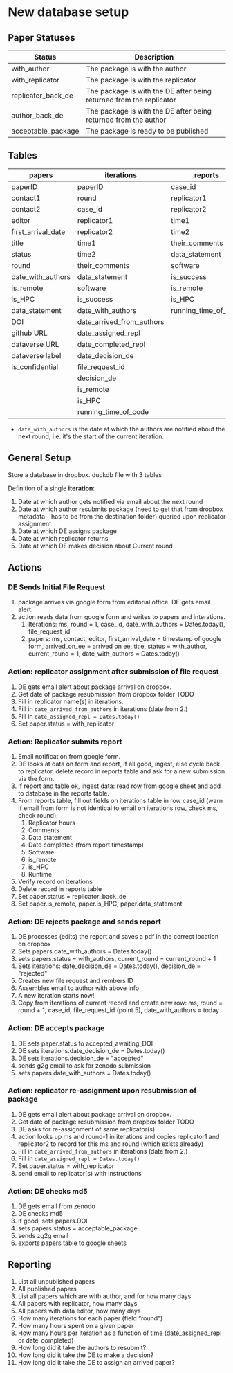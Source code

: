 # New database setup

## Paper Statuses

Status             | Description
---------          |--------------
with_author        | The package is with the author
with_replicator    | The package is with the replicator
replicator_back_de | The package is with the DE after being returned from the replicator
author_back_de     | The package is with the DE after being returned from the author
acceptable_package | The package is ready to be published


## Tables

papers             | iterations           | reports
---------          |--------------        |---------
paperID            | paperID              | case_id
contact1           | round                | replicator1
contact2           | case_id              | replicator2
editor             | replicator1          | time1
first_arrival_date | replicator2          | time2
title              | time1                | their_comments
status             | time2                | data_statement
round              | their_comments       | software
date_with_authors  | data_statement       | is_success
is_remote          | software             | is_remote
is_HPC             | is_success           | is_HPC
data_statement     | date_with_authors    | running_time_of_code
DOI                | date_arrived_from_authors         | 
 github URL       | date_assigned_repl        | 
 dataverse URL    | date_completed_repl       | 
 dataverse label  | date_decision_de     | 
  is_confidential | file_request_id      | 
                  | decision_de          | 
                  | is_remote            | 
                  | is_HPC               | 
                  | running_time_of_code | 



* `date_with_authors` is the date at which the authors are notified about the next round, i.e. it's the start of the current iteration.

## General Setup

Store a database in dropbox. duckdb file with 3 tables

Definition of a single **iteration**:

1. Date at which author gets notified via email about the next round
2. Date at which author resubmits package (need to get that from dropbox metadata - has to be from the destination folder) queried upon replicator assignment
3. Date at which DE assigns package
4. Date at which replicator returns
5. Date at which DE makes decision about Current round

## Actions

### DE Sends Initial File Request

1. package arrives via google form from editorial office. DE gets email alert.
2. action reads data from google form and writes to papers and interations.
   1. Iterations: ms, round = 1, case_id, date_with_authors = Dates.today(), file_request_id
   2. papers: ms, contact, editor, first_arrival_date = timestamp of google form, arrived_on_ee = arrived on ee, title, status = with_author, current_round = 1, date_with_authors = Dates.today()


### Action: replicator assignment after submission of file request

1. DE gets email alert about package arrival on dropbox.
2. Get date of package resubmission from dropbox folder TODO
3. Fill in replicator name(s) in iterations.
4. Fill in `date_arrived_from_authors` in iterations (date from 2.)
5. Fill in `date_assigned_repl = Dates.today()`
6. Set  paper.status = with_replicator


### Action: Replicator submits report

1. Email notification from google form.
2. DE looks at data on form and report, if all good, ingest, else cycle back to replicator, delete record in reports table and ask for a new submission via the form.
3. If report and table ok, ingest data: read row from google sheet and add to database in the reports table. 
4. From reports table, fill out fields on iterations table in row case_id (warn if email from form is not identical to email on iterations row, check ms, check round):
    1. Replicator hours
    2. Comments
    3. Data statement
    4. Date completed (from report timestamp)
    5. Software
    6. is_remote
    7. is_HPC
    8. Runtime 
5. Verify record on iterations
6. Delete record in reports table
7. Set paper.status = replicator_back_de
8. Set paper.is_remote, paper.is_HPC, paper.data_statement


### Action: DE rejects package and sends report

1. DE processes (edits) the report and saves a pdf in the correct location on dropbox
2. Sets papers.date_with_authors = Dates.today()
3. sets papers.status = with_authors, current_round = current_round + 1
4. Sets iterations: date_decision_de  = Dates.today(), decision_de = "rejected" 
5. Creates new file request and rembers ID 
6. Assembles email to author with above info
7. A new iteration starts now!
8. Copy from iterations of current record and create new row: ms, round = round + 1, case_id, file_request_id (point 5), date_with_authors = today


### Action: DE accepts package

1. DE sets paper.status to accepted_awaiting_DOI
2. DE sets iterations.date_decision_de = Dates.today()
3. DE sets iterations.decision_de = "accepted"
4. sends g2g email to ask for zenodo submission
5. sets papers.date_with_authors = Dates.today()

### Action: replicator re-assignment upon resubmission of package

1. DE gets email alert about package arrival on dropbox.
2. Get date of package resubmission from dropbox folder TODO
3. DE asks for re-assignment of same replicator(s)
4. action looks up ms and round-1 in iterations and copies replicator1 and replicator2 to record for this ms and round (which exists already) 
5. Fill in `date_arrived_from_authors` in iterations (date from 2.)
6. Fill in `date_assigned_repl = Dates.today()`
7. Set paper.status = with_replicator
8. send email to replicator(s) with instructions


### Action: DE checks md5 

1. DE gets email from zenodo
2. DE checks md5
3. if good, sets papers.DOI  
4. sets papers.status = acceptable_package
5. sends zg2g email
6. exports papers table to google sheets


## Reporting

1. List all unpublished papers
2. All published papers
3. List all papers which are with author, and for how many days
4. All papers with replicator, how many days
5. All papers with data editor, how many days
6. How many iterations for each paper (field “round”)
7. How many hours spent on a given paper
8. How many hours per iteration as a function of time (date_assigned_repl or date_completed)
9. How long did it take the authors to resubmit?
10. How long did it take the DE to make a decision?
11. How long did it take the DE to assign an arrived paper?
